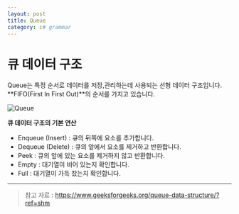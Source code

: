 ```yaml
---
layout: post
title: Queue
category: c# grammar
---
```


# 큐 데이터 구조

Queue는 특정 순서로 데이터를 저장,관리하는데 사용되는 선형 데이터 구조입니다.
**FIFO(First In First Out)**의 순서를 가지고 있습니다.

![Queue](https://media.geeksforgeeks.org/wp-content/cdn-uploads/20230726165642/Queue-Data-structure1.png)

**큐 데이터 구조의 기본 연산**
* Enqueue (Insert) : 큐의 뒤쪽에 요소를 추가합니다.
* Dequeue (Delete) : 큐의 앞에서 요소를 제거하고 반환합니다.
* Peek : 큐의 앞에 있는 요소를 제거하지 않고 반환합니다.
* Empty : 대기열이 비어 있는지 확인합니다.
* Full : 대기열이 가득 찼는지 확인합니다.


___
> 참고 자료 : https://www.geeksforgeeks.org/queue-data-structure/?ref=shm